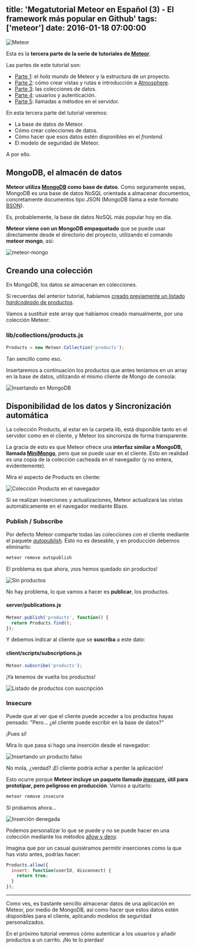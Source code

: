 title: 'Megatutorial Meteor en Español (3) - El framework más popular en Github'
tags: ['meteor']
date: 2016-01-18 07:00:00
---
![Meteor](/images/2015-12/meteor.jpg)

Esta es la **tercera parte de la serie de tutoriales de [Meteor](https://www.meteor.com/)**.

Las partes de este tutorial son:
* [Parte 1](/2015/12/megatutorial-meteor-uno/): el *hola mundo* de Meteor y la estructura de un proyecto.
* [Parte 2](/2016/01/megatutorial-meteor-dos/): cómo crear vistas y rutas e introducción a [Atmosphere](http://atmospherejs.com/).
* [Parte 3](/2016/01/megatutorial-meteor-tres/): las colecciones de datos.
* [Parte 4](/2016/02/megatutorial-meteor-cuatro/): usuarios y autenticación.
* [Parte 5](/2016/02/megatutorial-meteor-cinco/): llamadas a métodos en el servidor.

En esta tercera parte del tutorial veremos:

* La base de datos de Meteor.
* Cómo crear colecciones de datos.
* Cómo hacer que esos datos estén disponibles en el *frontend*.
* El modelo de seguridad de Meteor.

A por ello.

## MongoDB, el almacén de datos

**Meteor utiliza [MongoDB](https://www.mongodb.org/) como base de datos**. Como seguramente sepas, MongoDB es una base de datos NoSQL orientada a almacenar documentos, concretamente documentos tipo JSON (MongoDB llama a este formato [BSON](https://es.wikipedia.org/wiki/BSON)).

Es, probablemente, la base de datos NoSQL más popular hoy en día.

**Meteor viene con un MongoDB empaquetado** que se puede usar directamente desde el directorio del proyecto, utilizando el comando **meteor mongo**, así:

![meteor-mongo](/images/2016-01/meteor-mongo.png)


## Creando una colección

En MongoDB, los datos se almacenan en colecciones.

Si recuerdas del anterior tutorial, habíamos [creado previamente un listado *hardcodeado* de productos](/2016/01/megatutorial-meteor-dos/#Una_lista_de_productos_3A_a_lo_burro).

Vamos a sustituir este array que habíamos creado manualmente, por una colección Meteor:

### lib/collections/products.js

```javascript
Products = new Meteor.Collection('products');
```

Tan sencillo como eso.

Insertaremos a continuación los productos que antes teníamos en un array en la base de datos, utilizando el mismo cliente de Mongo de consola:

![Insertando en MongoDB](/images/2016-01/mongo-insert.png)


## Disponibilidad de los datos y Sincronización automática

La colección Products, al estar en la carpeta lib, está disponible tanto en el servidor como en el cliente, y Meteor los sincroniza de forma transparente.

La gracia de esto es que Meteor ofrece una **interfaz similar a MongoDB, llamada [MiniMongo](https://www.meteor.com/mini-databases)**, pero que se puede usar en el cliente. Esto en realidad es una copia de la colección cacheada en el navegador (y no entera, evidentemente).

Mira el aspecto de Products en cliente:

![Colección Products en el navegador](/images/2016-01/productos-cliente.png)

Si se realizan inserciones y actualizaciones, Meteor actualizará las vistas automáticamente en el navegador mediante Blaze.


### Publish / Subscribe

Por defecto Meteor comparte todas las colecciones con el cliente mediante el paquete *[autopublish](https://atmospherejs.com/meteor/autopublish)*. Esto no es deseable, y en producción debemos eliminarlo:

```bash
meteor remove autopublish
```

El problema es que ahora, ¡nos hemos quedado sin productos!

![Sin productos](/images/2016-01/no-autopublish.png)

No hay problema, lo que vamos a hacer es **publicar**, los productos.

#### server/publications.js
```javascript
Meteor.publish('products', function() {
  return Products.find();
});
```

Y debemos indicar al cliente que se **suscriba** a este dato:

#### client/scripts/subscriptions.js
```javascript
Meteor.subscribe('products');
```

¡Ya tenemos de vuelta los productos!

![Listado de productos con suscripción](/images/2016-01/products-subscribed.png)



### Insecure

Puede que al ver que el cliente puede acceder a los productos hayas pensado: "Pero... ¿el cliente puede escribir en la base de datos?"

¡Pues sí!

Mira lo que pasa si hago una inserción desde el navegador:

![Insertando un producto falso](/images/2016-01/client-insertion.png)

No mola, ¿verdad? ¡El cliente podría echar a perder la aplicación!

Esto ocurre porque **Meteor incluye un paquete llamado [*insecure*](https://atmospherejs.com/meteor/insecure), útil para prototipar, pero peligroso en producción**. Vamos a quitarlo:

```bash
meteor remove insecure
```

Si probamos ahora...

![Inserción denegada](/images/2016-01/insert-denied.png)


Podemos personalizar lo que se puede y no se puede hacer en una colección mediante los métodos [allow y deny](http://docs.meteor.com/#/full/allow).

Imagina que por un casual quisiéramos permitir inserciones como la que has visto antes, podrías hacer:

```javascript
Products.allow({
  insert: function(userId, disconnect) {
    return true;
  }
});
```

---

Como ves, es bastante sencillo almacenar datos de una aplicación en Meteor, por medio de MongoDB, así como hacer que estos datos estén disponibles para el cliente, aplicando modelos de seguridad personalizados.

En el próximo tutorial veremos cómo autenticar a los usuarios y añadir productos a un carrito. ¡No te lo pierdas!
